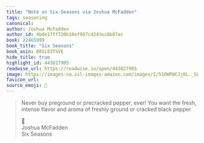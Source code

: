 ```yaml
---
title: "Note on Six Seasons via Joshua McFadden"
tags: seasoning
canonical: 
author: Joshua McFadden
author_id: 4bde17ff720b10ef987c4243ec0b87ac
book: 22465999
book_title: "Six Seasons"
book_asin: B01L83TSVE
hide_title: true
highlight_id: 443827905
readwise_url: https://readwise.io/open/443827905
image: https://images-na.ssl-images-amazon.com/images/I/51OWPWCJj0L._SL200_.jpg
favicon_url: 
source_emoji: 📕
---
```


> Never buy preground or precracked pepper, ever! You want the fresh, intense flavor and aroma of freshly ground or cracked black pepper
> <div class="quoteback-footer"><div class="quoteback-avatar"><span class="mini-emoji"> 📕</span></div><div class="quoteback-metadata"><div class="metadata-inner"><span style="display:none">FROM:</span><div aria-label="Joshua McFadden" class="quoteback-author"> Joshua McFadden</div><div aria-label="Six Seasons" class="quoteback-title"> Six Seasons</div></div></div></div>